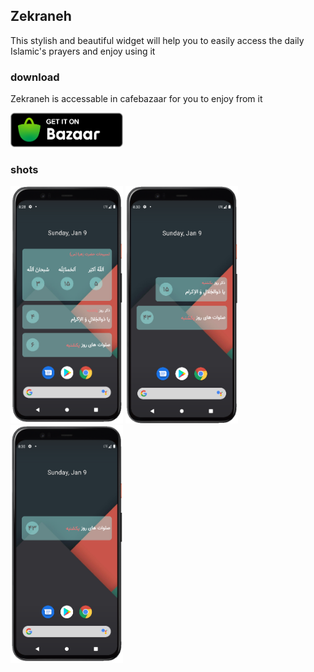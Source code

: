 ## Zekraneh
This stylish and beautiful widget will help you to easily access the daily Islamic's prayers and enjoy using it

### download
Zekraneh is accessable in cafebazaar for you to enjoy from it

<a href="https://cafebazaar.ir/app/ir.rezarasoulzadeh.zekraneh"> 
    <img alt="Zekraneh" src="/shots/bazaar.png"  width=180" height="55"> 
</a>

### shots
<p float="left">
    <img alt="Passengers" src="/shots/shot_1.png"  width="180" height="380"> 
    <img alt="Passengers" src="/shots/shot_2.png"  width="180" height="380">
    <img alt="Passengers" src="/shots/shot_3.png"  width="180" height="380"> 
</p>
